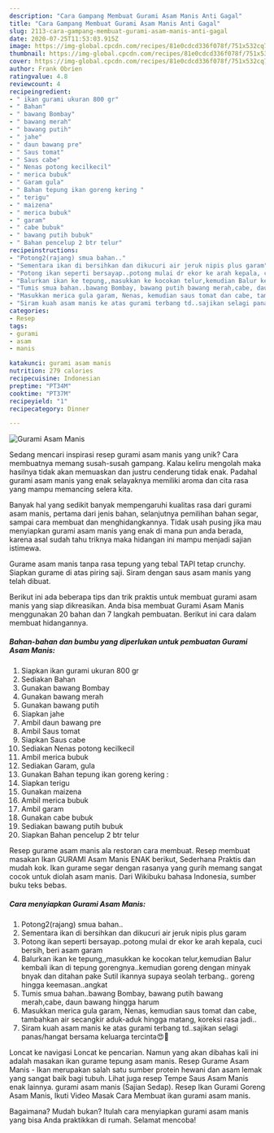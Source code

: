 ```yaml
---
description: "Cara Gampang Membuat Gurami Asam Manis Anti Gagal"
title: "Cara Gampang Membuat Gurami Asam Manis Anti Gagal"
slug: 2113-cara-gampang-membuat-gurami-asam-manis-anti-gagal
date: 2020-07-25T11:53:03.915Z
image: https://img-global.cpcdn.com/recipes/81e0cdcd336f078f/751x532cq70/gurami-asam-manis-foto-resep-utama.jpg
thumbnail: https://img-global.cpcdn.com/recipes/81e0cdcd336f078f/751x532cq70/gurami-asam-manis-foto-resep-utama.jpg
cover: https://img-global.cpcdn.com/recipes/81e0cdcd336f078f/751x532cq70/gurami-asam-manis-foto-resep-utama.jpg
author: Frank Obrien
ratingvalue: 4.8
reviewcount: 4
recipeingredient:
- " ikan gurami ukuran 800 gr"
- " Bahan"
- " bawang Bombay"
- " bawang merah"
- " bawang putih"
- " jahe"
- " daun bawang pre"
- " Saus tomat"
- " Saus cabe"
- " Nenas potong kecilkecil"
- " merica bubuk"
- " Garam gula"
- " Bahan tepung ikan goreng kering "
- " terigu"
- " maizena"
- " merica bubuk"
- " garam"
- " cabe bubuk"
- " bawang putih bubuk"
- " Bahan pencelup 2 btr telur"
recipeinstructions:
- "Potong2(rajang) smua bahan.."
- "Sementara ikan di bersihkan dan dikucuri air jeruk nipis plus garam"
- "Potong ikan seperti bersayap..potong mulai dr ekor ke arah kepala, cuci bersih, beri asam garam"
- "Balurkan ikan ke tepung,,masukkan ke kocokan telur,kemudian Balur kembali ikan di tepung gorengnya..kemudian goreng dengan minyak bnyak dan ditahan pake Sutil ikannya supaya seolah terbang.. goreng hingga keemasan..angkat"
- "Tumis smua bahan..bawang Bombay, bawang putih bawang merah,cabe, daun bawang hingga harum"
- "Masukkan merica gula garam, Nenas, kemudian saus tomat dan cabe, tambahkan air secangkir aduk-aduk hingga matang, koreksi rasa jadi.."
- "Siram kuah asam manis ke atas gurami terbang td..sajikan selagi panas/hangat bersama keluarga tercinta😍🥰"
categories:
- Resep
tags:
- gurami
- asam
- manis

katakunci: gurami asam manis 
nutrition: 279 calories
recipecuisine: Indonesian
preptime: "PT34M"
cooktime: "PT37M"
recipeyield: "1"
recipecategory: Dinner

---
```



![Gurami Asam Manis](https://img-global.cpcdn.com/recipes/81e0cdcd336f078f/751x532cq70/gurami-asam-manis-foto-resep-utama.jpg)

Sedang mencari inspirasi resep gurami asam manis yang unik? Cara membuatnya memang susah-susah gampang. Kalau keliru mengolah maka hasilnya tidak akan memuaskan dan justru cenderung tidak enak. Padahal gurami asam manis yang enak selayaknya memiliki aroma dan cita rasa yang mampu memancing selera kita.

Banyak hal yang sedikit banyak mempengaruhi kualitas rasa dari gurami asam manis, pertama dari jenis bahan, selanjutnya pemilihan bahan segar, sampai cara membuat dan menghidangkannya. Tidak usah pusing jika mau menyiapkan gurami asam manis yang enak di mana pun anda berada, karena asal sudah tahu triknya maka hidangan ini mampu menjadi sajian istimewa.

Gurame asam manis tanpa rasa tepung yang tebal TAPI tetap crunchy. Siapkan gurame di atas piring saji. Siram dengan saus asam manis yang telah dibuat.


Berikut ini ada beberapa tips dan trik praktis untuk membuat gurami asam manis yang siap dikreasikan. Anda bisa membuat Gurami Asam Manis menggunakan 20 bahan dan 7 langkah pembuatan. Berikut ini cara dalam membuat hidangannya.

<!--inarticleads1-->

##### Bahan-bahan dan bumbu yang diperlukan untuk pembuatan Gurami Asam Manis:

1. Siapkan  ikan gurami ukuran 800 gr
1. Sediakan  Bahan
1. Gunakan  bawang Bombay
1. Gunakan  bawang merah
1. Gunakan  bawang putih
1. Siapkan  jahe
1. Ambil  daun bawang pre
1. Ambil  Saus tomat
1. Siapkan  Saus cabe
1. Sediakan  Nenas potong kecilkecil
1. Ambil  merica bubuk
1. Sediakan  Garam, gula
1. Gunakan  Bahan tepung ikan goreng kering :
1. Siapkan  terigu
1. Gunakan  maizena
1. Ambil  merica bubuk
1. Ambil  garam
1. Gunakan  cabe bubuk
1. Sediakan  bawang putih bubuk
1. Siapkan  Bahan pencelup 2 btr telur


Resep gurame asam manis ala restoran cara membuat. Resep membuat masakan Ikan GURAMI Asam Manis ENAK berikut, Sederhana Praktis dan mudah kok. Ikan gurame segar dengan rasanya yang gurih memang sangat cocok untuk diolah asam manis. Dari Wikibuku bahasa Indonesia, sumber buku teks bebas. 

<!--inarticleads2-->

##### Cara menyiapkan Gurami Asam Manis:

1. Potong2(rajang) smua bahan..
1. Sementara ikan di bersihkan dan dikucuri air jeruk nipis plus garam
1. Potong ikan seperti bersayap..potong mulai dr ekor ke arah kepala, cuci bersih, beri asam garam
1. Balurkan ikan ke tepung,,masukkan ke kocokan telur,kemudian Balur kembali ikan di tepung gorengnya..kemudian goreng dengan minyak bnyak dan ditahan pake Sutil ikannya supaya seolah terbang.. goreng hingga keemasan..angkat
1. Tumis smua bahan..bawang Bombay, bawang putih bawang merah,cabe, daun bawang hingga harum
1. Masukkan merica gula garam, Nenas, kemudian saus tomat dan cabe, tambahkan air secangkir aduk-aduk hingga matang, koreksi rasa jadi..
1. Siram kuah asam manis ke atas gurami terbang td..sajikan selagi panas/hangat bersama keluarga tercinta😍🥰


Loncat ke navigasi Loncat ke pencarian. Namun yang akan dibahas kali ini adalah masakan ikan gurame tepung asam manis. Resep Gurame Asam Manis - Ikan merupakan salah satu sumber protein hewani dan asam lemak yang sangat baik bagi tubuh. Lihat juga resep Tempe Saus Asam Manis enak lainnya. gurami asam manis (Sajian Sedap). Resep Ikan Gurami Goreng Asam Manis, Ikuti Video Masak Cara Membuat ikan gurami asam manis. 

Bagaimana? Mudah bukan? Itulah cara menyiapkan gurami asam manis yang bisa Anda praktikkan di rumah. Selamat mencoba!
